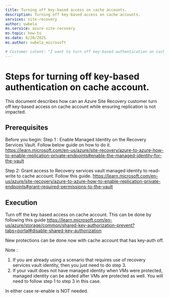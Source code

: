 ```yaml
---
title: Turning off key-based access on cache accounts.
description: Turning off key-based access on cache accounts.
services: site-recovery
author: swbela
ms.service: azure-site-recovery
ms.topic: how-to
ms.date: 8/20/2025
ms.author: swbela_microsoft

# Customer intent: "I want to turn off key-based authentication on cache account."
---
```


# Steps for turning off key-based authentication on cache account.
This document describes how can an Azure Site Recovery customer turn off key-based access on cache account while ensuring replication is not impacted.

## Prerequisites
Before you begin:
Step 1 : Enable Managed Identity on the Recovery Services Vault. Follow below guide on how to do it.
        https://learn.microsoft.com/en-us/azure/site-recovery/azure-to-azure-how-to-enable-replication-private-endpoints#enable-the-managed-identity-for-the-vault

Step 2: Grant access to Recovery services vault managed identity to read-write to cache account. Follow this guide.
        https://learn.microsoft.com/en-us/azure/site-recovery/azure-to-azure-how-to-enable-replication-private-endpoints#grant-required-permissions-to-the-vault
        
## Execution
Turn off the key based access on cache account. This can be done by following this guide
https://learn.microsoft.com/en-us/azure/storage/common/shared-key-authorization-prevent?tabs=portal#disable-shared-key-authorization

 New protections can be done now with cache account that has key-auth off.

Note : 
1. If you are already using a scenario that requires use of recovery services vault identity, then you just need to do step 3.
2. If your vault does not have managed identity when VMs were protected, managed identity can be added after VMs are protected as well.
   You will need to follow step 1 to step 3 in this case.
   
In either case re-enable is NOT needed.
   
